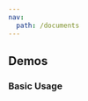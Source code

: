 ```yaml
---
nav:
  path: /documents
---
```


## Demos

### Basic Usage

<code title="Basic" src="./demos/basic.tsx" />

<API />
